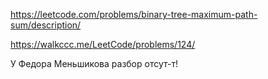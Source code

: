 https://leetcode.com/problems/binary-tree-maximum-path-sum/description/

https://walkccc.me/LeetCode/problems/124/

У Федора Меньшикова разбор отсут-т!
